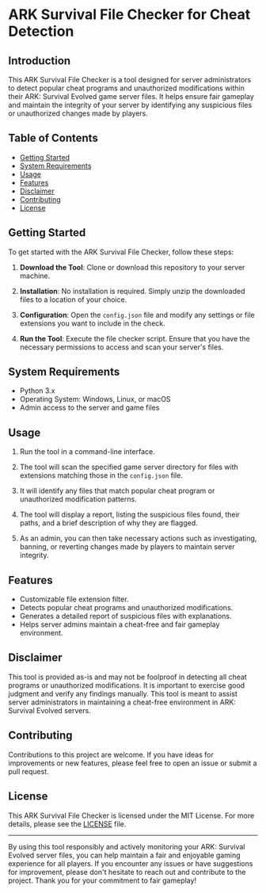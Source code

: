# ARK Survival File Checker for Cheat Detection

## Introduction

This ARK Survival File Checker is a tool designed for server administrators to detect popular cheat programs and unauthorized modifications within their ARK: Survival Evolved game server files. It helps ensure fair gameplay and maintain the integrity of your server by identifying any suspicious files or unauthorized changes made by players.

## Table of Contents
- [Getting Started](#getting-started)
- [System Requirements](#system-requirements)
- [Usage](#usage)
- [Features](#features)
- [Disclaimer](#disclaimer)
- [Contributing](#contributing)
- [License](#license)

## Getting Started

To get started with the ARK Survival File Checker, follow these steps:

1. **Download the Tool**: Clone or download this repository to your server machine.

2. **Installation**: No installation is required. Simply unzip the downloaded files to a location of your choice.

3. **Configuration**: Open the `config.json` file and modify any settings or file extensions you want to include in the check.

4. **Run the Tool**: Execute the file checker script. Ensure that you have the necessary permissions to access and scan your server's files.

## System Requirements

- Python 3.x
- Operating System: Windows, Linux, or macOS
- Admin access to the server and game files

## Usage

1. Run the tool in a command-line interface.

2. The tool will scan the specified game server directory for files with extensions matching those in the `config.json` file.

3. It will identify any files that match popular cheat program or unauthorized modification patterns.

4. The tool will display a report, listing the suspicious files found, their paths, and a brief description of why they are flagged.

5. As an admin, you can then take necessary actions such as investigating, banning, or reverting changes made by players to maintain server integrity.

## Features

- Customizable file extension filter.
- Detects popular cheat programs and unauthorized modifications.
- Generates a detailed report of suspicious files with explanations.
- Helps server admins maintain a cheat-free and fair gameplay environment.

## Disclaimer

This tool is provided as-is and may not be foolproof in detecting all cheat programs or unauthorized modifications. It is important to exercise good judgment and verify any findings manually. This tool is meant to assist server administrators in maintaining a cheat-free environment in ARK: Survival Evolved servers.

## Contributing

Contributions to this project are welcome. If you have ideas for improvements or new features, please feel free to open an issue or submit a pull request.

## License

This ARK Survival File Checker is licensed under the MIT License. For more details, please see the [LICENSE](LICENSE) file.

---

By using this tool responsibly and actively monitoring your ARK: Survival Evolved server files, you can help maintain a fair and enjoyable gaming experience for all players. If you encounter any issues or have suggestions for improvement, please don't hesitate to reach out and contribute to the project. Thank you for your commitment to fair gameplay!
